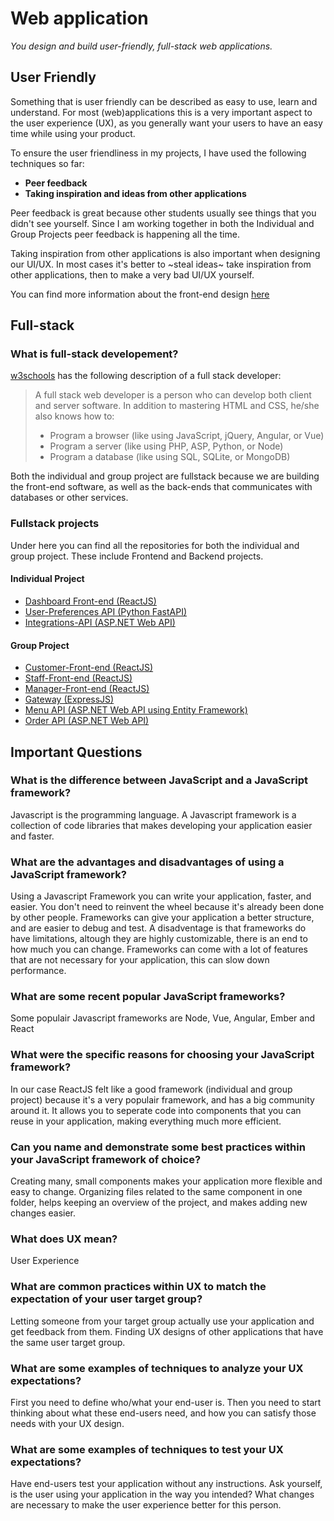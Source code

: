 # Web application
*You design and build user-friendly, full-stack web applications.*

## User Friendly
Something that is user friendly can be described as easy to use, learn and understand.
For most (web)applications this is a very important aspect to the user experience (UX), as you generally want your users to have an easy time while using your product.

To ensure the user friendliness in my projects, I have used the following techniques so far:
- **Peer feedback**
- **Taking inspiration and ideas from other applications**

Peer feedback is great because other students usually see things that you didn't see yourself. Since I am working together in both the Individual and Group Projects peer feedback is happening all the time.

Taking inspiration from other applications is also important when designing our UI/UX. In most cases it's better to ~steal ideas~ take inspiration from other applications, then to make a very bad UI/UX yourself.

You can find more information about the front-end design [here](https://github.com/IPS3-DB04-Teun-Mos-Lukas-Jansen/Documentation/blob/main/frontend-documentation.md)

## Full-stack
### What is full-stack developement?
[w3schools](https://www.w3schools.com/whatis/whatis_fullstack.asp) has the following description of a full stack developer:
>A full stack web developer is a person who can develop both client and server software.
>In addition to mastering HTML and CSS, he/she also knows how to:
>- Program a browser (like using JavaScript, jQuery, Angular, or Vue)
>- Program a server (like using PHP, ASP, Python, or Node)
>- Program a database (like using SQL, SQLite, or MongoDB)

Both the individual and group project are fullstack because we are building the front-end software, as well as the back-ends that communicates with databases or other services.

### Fullstack projects
Under here you can find all the repositories for both the individual and group project.
These include Frontend and Backend projects.

#### Individual Project
- [Dashboard Front-end (ReactJS)](https://github.com/IPS3-DB04-Teun-Mos-Lukas-Jansen/Dashboard-Front-End)
- [User-Preferences API (Python FastAPI)](https://github.com/IPS3-DB04-Teun-Mos-Lukas-Jansen/User-Preferences-API)
- [Integrations-API (ASP.NET Web API)](https://github.com/IPS3-DB04-Teun-Mos-Lukas-Jansen/Integration-API)

#### Group Project
- [Customer-Front-end (ReactJS)](https://github.com/Modus-1/customer-frontend)
- [Staff-Front-end (ReactJS)](https://github.com/Modus-1/staff-frontend)
- [Manager-Front-end (ReactJS)](https://github.com/Modus-1/manager-frontend)
- [Gateway (ExpressJS)](https://github.com/Modus-1/gateway)
- [Menu API (ASP.NET Web API using Entity Framework)](https://github.com/Modus-1/menu-api)
- [Order API (ASP.NET Web API)](https://github.com/Modus-1/order-api)

## Important Questions
### What is the difference between JavaScript and a JavaScript framework?
Javascript is the programming language. A Javascript framework is a collection of code libraries that makes developing your application easier and faster.


### What are the advantages and disadvantages of using a JavaScript framework?
Using a Javascript Framework you can write your application, faster, and easier. You don't need to reinvent the wheel because it's already been done by other people.
Frameworks can give your application a better structure, and are easier to debug and test.
A disadventage is that frameworks do have limitations, altough they are highly customizable, there is an end to how much you can change.
Frameworks can come with a lot of features that are not necessary for your application, this can slow down performance. 

### What are some recent popular JavaScript frameworks?
Some populair Javascript frameworks are Node, Vue, Angular, Ember and React

### What were the specific reasons for choosing your JavaScript framework?
In our case ReactJS felt like a good framework (individual and group project) because it's a very populair framework, and has a big community around it.
It allows you to seperate code into components that you can reuse in your application, making everything much more efficient.

### Can you name and demonstrate some best practices within your JavaScript framework of choice?
Creating many, small components makes your application more flexible and easy to change. 
Organizing files related to the same component in one folder, helps keeping an overview of the project, and makes adding new changes easier.

### What does UX mean?
User Experience

### What are common practices within UX to match the expectation of your user target group?
Letting someone from your target group actually use your application and get feedback from them.
Finding UX designs of other applications that have the same user target group.

### What are some examples of techniques to analyze your UX expectations?
First you need to define who/what your end-user is.
Then you need to start thinking about what these end-users need, and how you can satisfy those needs with your UX design.

### What are some examples of techniques to test your UX expectations?
Have end-users test your application without any instructions. Ask yourself, is the user using your application in the way you intended? What changes are necessary to make the user experience better for this person. 
